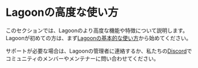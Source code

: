 # Lagoonの高度な使い方

このセクションでは、Lagoonのより高度な機能や特徴について説明します。Lagoonが初めての方は、まず[Lagoonの基本的な使い方](../using-lagoon-the-basics/index.md)から始めてください。

サポートが必要な場合は、Lagoonの管理者に連絡するか、私たちの[Discord](../community/discord.md)でコミュニティのメンバーやメンテナーに問い合わせてください。
